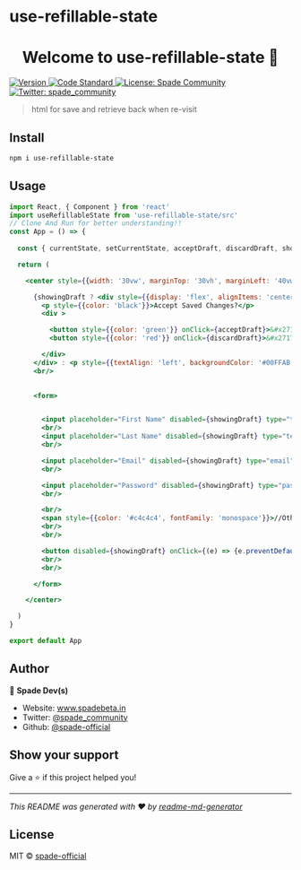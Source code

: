 # use-refillable-state

<h1 align="center">Welcome to use-refillable-state 👋</h1>
<p>
  <a href="https://www.npmjs.com/package/use-refillable-state" target="_blank">
    <img alt="Version" src="https://img.shields.io/npm/v/use-refillable-state.svg">
  </a>
  <a href="https://standardjs.com" target="_blank">
    <img alt="Code Standard" src="https://img.shields.io/badge/code_style-standard-brightgreen.svg">
  </a>
  <a href="#" target="_blank">
    <img alt="License: Spade Community" src="https://img.shields.io/badge/License-Spade Community-yellow.svg" />
  </a>
  <a href="https://twitter.com/spade_community" target="_blank">
    <img alt="Twitter: spade_community" src="https://img.shields.io/twitter/follow/spade_community.svg?style=social" />
  </a>
</p>

> html for save and retrieve back when re-visit

## Install

```sh
npm i use-refillable-state
```
## Usage

```jsx
import React, { Component } from 'react'
import useRefillableState from 'use-refillable-state/src'
// Clone And Run for better understanding!!
const App = () => {
  
  const { currentState, setCurrentState, acceptDraft, discardDraft, showingDraft, saveState } = useRefillableState({first_name: '', last_name: '', email: '', password: ''})

  return (

    <center style={{width: '30vw', marginTop: '30vh', marginLeft: '40vw', backgroundColor: '#EFEAD8', borderRadius: '10px', fontFamily: 'monospace'}}>

      {showingDraft ? <div style={{display: 'flex', alignItems: 'center', borderRadius: '10px 10px 0 0', justifyContent: 'space-between', backgroundColor: '#00FFAB', padding: '0 1rem'}}>
        <p style={{color: 'black'}}>Accept Saved Changes?</p>
        <div >

          <button style={{color: 'green'}} onClick={acceptDraft}>&#x2713; Accept</button> {' '}
          <button style={{color: 'red'}} onClick={discardDraft}>&#x2717; Ignore</button>

        </div>
      </div> : <p style={{textAlign: 'left', backgroundColor: '#00FFAB', borderRadius: '10px 10px 0 0', display: 'flex', alignItems: 'center', padding: '1rem 1rem'}}>Long/Complex Form</p>}
      <br/>

      
      <form>


        <input placeholder="First Name" disabled={showingDraft} type="text" style={{color: showingDraft ? 'lightgreen' : ''}} value={currentState.first_name} onChange={(e) => { setCurrentState({...currentState, first_name: e.target.value}) }} />
        <br/>
        <input placeholder="Last Name" disabled={showingDraft} type="text" style={{color: showingDraft ? 'lightgreen' : ''}} value={currentState.last_name} onChange={(e) => { setCurrentState({...currentState, last_name: e.target.value}) }} />
        <br/>

        <input placeholder="Email" disabled={showingDraft} type="email" style={{color: showingDraft ? 'lightgreen' : ''}} value={currentState.email} onChange={(e) => { setCurrentState({...currentState, email: e.target.value}) }} />
        <br/>

        <input placeholder="Password" disabled={showingDraft} type="password" style={{color: showingDraft ? 'lightgreen' : ''}} value={currentState.password} onChange={(e) => { setCurrentState({...currentState, password: e.target.value}) }} />
        <br/>

        <br/>
        <span style={{color: '#c4c4c4', fontFamily: 'monospace'}}>//Other radio/checkbox/mixed inputs</span>
        <br/>
        <br/>

        <button disabled={showingDraft} onClick={(e) => {e.preventDefault(); saveState();}}>Save Externally</button>
        <br/>
        <br/>

      </form>

    </center>

  )
}

export default App

```

## Author

👤 **Spade Dev(s)**

* Website: www.spadebeta.in
* Twitter: [@spade\_community](https://twitter.com/spade\_community)
* Github: [@spade-official](https://github.com/spade-official)

## Show your support

Give a ⭐️ if this project helped you!

***
_This README was generated with ❤️ by [readme-md-generator](https://github.com/kefranabg/readme-md-generator)_


## License

MIT © [spade-official](https://github.com/spade-official)
